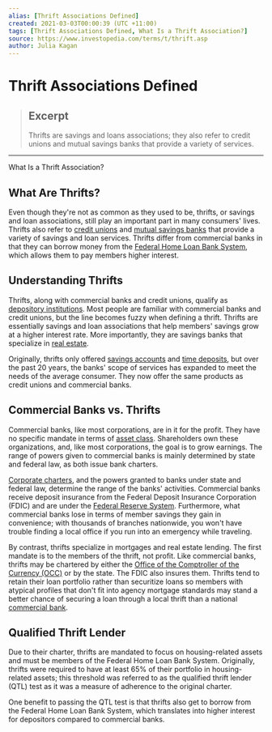 ```yaml
---
alias: [Thrift Associations Defined]
created: 2021-03-03T00:00:39 (UTC +11:00)
tags: [Thrift Associations Defined, What Is a Thrift Association?]
source: https://www.investopedia.com/terms/t/thrift.asp
author: Julia Kagan
---
```


# Thrift Associations Defined

> ## Excerpt
> Thrifts are savings and loans associations; they also refer to credit unions and mutual savings banks that provide a variety of services.

---

What Is a Thrift Association?
## What Are Thrifts?

Even though they're not as common as they used to be, thrifts, or savings and loan associations, still play an important part in many consumers' lives. Thrifts also refer to [credit unions](https://www.investopedia.com/terms/c/creditunion.asp) and [mutual savings banks](https://www.investopedia.com/terms/m/mutual-savings-bank.asp) that provide a variety of savings and loan services. Thrifts differ from commercial banks in that they can borrow money from the [Federal Home Loan Bank System](https://www.investopedia.com/terms/f/fhlb.asp), which allows them to pay members higher interest.

## Understanding Thrifts

Thrifts, along with commercial banks and credit unions, qualify as [depository institutions](https://www.investopedia.com/terms/d/depository.asp). Most people are familiar with commercial banks and credit unions, but the line becomes fuzzy when defining a thrift. Thrifts are essentially savings and loan associations that help members' savings grow at a higher interest rate. More importantly, they are savings banks that specialize in [real estate](https://www.investopedia.com/terms/r/realestate.asp).

Originally, thrifts only offered [savings accounts](https://www.investopedia.com/terms/s/savingsaccount.asp) and [time deposits](https://www.investopedia.com/terms/t/timedeposit.asp), but over the past 20 years, the banks' scope of services has expanded to meet the needs of the average consumer. They now offer the same products as credit unions and commercial banks.

## Commercial Banks vs. Thrifts

Commercial banks, like most corporations, are in it for the profit. They have no specific mandate in terms of [asset class](https://www.investopedia.com/terms/a/assetclasses.asp). Shareholders own these organizations, and, like most corporations, the goal is to grow earnings. The range of powers given to commercial banks is mainly determined by state and federal law, as both issue bank charters.

[Corporate charters](https://www.investopedia.com/terms/c/corporatecharter.asp), and the powers granted to banks under state and federal law, determine the range of the banks' activities. Commercial banks receive deposit insurance from the Federal Deposit Insurance Corporation (FDIC) and are under the [Federal Reserve System](https://www.investopedia.com/terms/f/federalreservesystem.asp). Furthermore, what commercial banks lose in terms of member savings they gain in convenience; with thousands of branches nationwide, you won't have trouble finding a local office if you run into an emergency while traveling.

By contrast, thrifts specialize in mortgages and real estate lending. The first mandate is to the members of the thrift, not profit. Like commercial banks, thrifts may be chartered by either the [Office of the Comptroller of the Currency (OCC)](https://www.investopedia.com/terms/o/office-comptroller-currency-occ.asp) or by the state. The FDIC also insures them. Thrifts tend to retain their loan portfolio rather than securitize loans so members with atypical profiles that don't fit into agency mortgage standards may stand a better chance of securing a loan through a local thrift than a national [commercial bank](https://www.investopedia.com/terms/c/commercialbank.asp).

## Qualified Thrift Lender

Due to their charter, thrifts are mandated to focus on housing-related assets and must be members of the Federal Home Loan Bank System. Originally, thrifts were required to have at least 65% of their portfolio in housing-related assets; this threshold was referred to as the qualified thrift lender (QTL) test as it was a measure of adherence to the original charter.

One benefit to passing the QTL test is that thrifts also get to borrow from the Federal Home Loan Bank System, which translates into higher interest for depositors compared to commercial banks.
